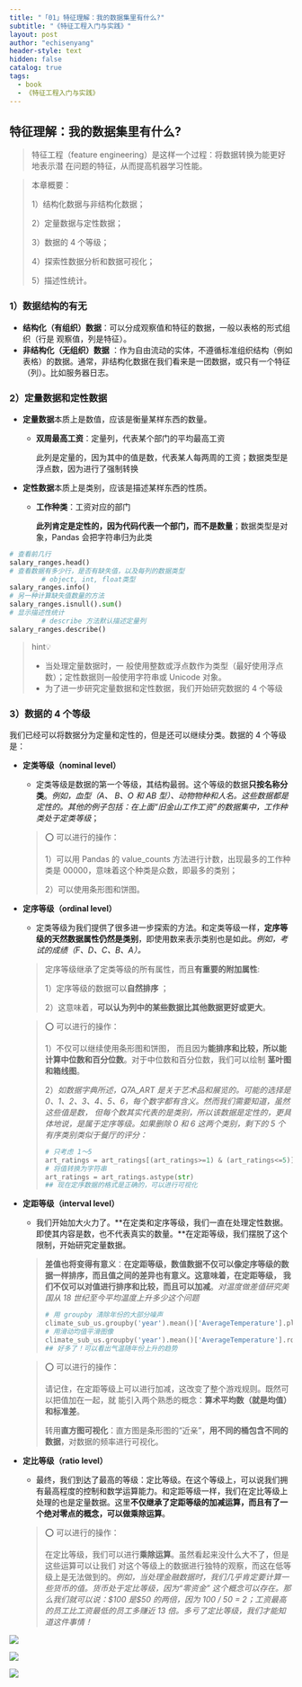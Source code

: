```yaml
---
title: "「01」特征理解：我的数据集里有什么?"
subtitle: "《特征工程入门与实践》"
layout: post
author: "echisenyang"
header-style: text
hidden: false
catalog: true
tags:
  - book
  - 《特征工程入门与实践》
---
```




## 特征理解：我的数据集里有什么?

> 特征工程（feature engineering）是这样一个过程：将数据转换为能更好地表示潜 在问题的特征，从而提高机器学习性能。

> 本章概要：
>
> 1）结构化数据与非结构化数据； 
> 
> 2）定量数据与定性数据；
> 
> 3）数据的 4 个等级； 
> 
> 4）探索性数据分析和数据可视化； 
> 
> 5）描述性统计。

### 1）数据结构的有无

- **结构化（有组织）数据**：可以分成观察值和特征的数据，一般以表格的形式组织（行是 观察值，列是特征）。
- **非结构化（无组织）数据** ：作为自由流动的实体，不遵循标准组织结构（例如表格）的数据。通常，非结构化数据在我们看来是一团数据，或只有一个特征（列）。比如服务器日志。

### 2）定量数据和定性数据

- **定量数据**本质上是数值，应该是衡量某样东西的数量。

  - **双周最高工资**：定量列，代表某个部门的平均最高工资

    此列是定量的，因为其中的值是数，代表某人每两周的工资；数据类型是浮点数，因为进行了强制转换

- **定性数据**本质上是类别，应该是描述某样东西的性质。

  - **工作种类**：工资对应的部门

    **此列肯定是定性的，因为代码代表一个部门，而不是数量**；数据类型是对象，Pandas 会把字符串归为此类

```python
# 查看前几行 
salary_ranges.head()
# 查看数据有多少行，是否有缺失值，以及每列的数据类型 
		# object, int, float类型
salary_ranges.info()
# 另一种计算缺失值数量的方法 
salary_ranges.isnull().sum()
# 显示描述性统计 
		# describe 方法默认描述定量列
salary_ranges.describe() 
```

> hint💡
>
> - 当处理定量数据时，一 般使用整数或浮点数作为类型（最好使用浮点数）；定性数据则一般使用字符串或 Unicode 对象。
> - 为了进一步研究定量数据和定性数据，我们开始研究数据的 4 个等级

### 3）数据的 4 个等级

我们已经可以将数据分为定量和定性的，但是还可以继续分类。数据的 4 个等级是：

- **定类等级（nominal level）**

  - 定类等级是数据的第一个等级，其结构最弱。这个等级的数据**只按名称分类**。*例如，血型（A、 B、O 和 AB 型）、动物物种和人名。这些数据都是定性的。其他的例子包括：在上面“旧金山工作工资”的数据集中，工作种类处于定类等级*；

  > ⭕️ 可以进行的操作：
  >
  > 1）可以用 Pandas 的 value_counts 方法进行计数，出现最多的工作种类是 00000，意味着这个种类是众数，即最多的类别；
  >
  > 2）可以使用条形图和饼图。

- **定序等级（ordinal level）**

  - 定类等级为我们提供了很多进一步探索的方法。和定类等级一样，**定序等级的天然数据属性仍然是类别**，即使用数来表示类别也是如此。*例如，考试的成绩（F、D、C、B、A）。*

  > 定序等级继承了定类等级的所有属性，而且**有重要的附加属性**:
  >
  > 1）定序等级的数据可以**自然排序** ；
  >
  > 2）这意味着，**可以认为列中的某些数据比其他数据更好或更大**。

  > ⭕️ 可以进行的操作：
  >
  > 1）不仅可以继续使用条形图和饼图， 而且因为**能排序和比较，所以能计算中位数和百分位数**。对于中位数和百分位数，我们可以绘制 **茎叶图和箱线图**。
  >
  > 2）*如数据字典所述，Q7A_ART 是关于艺术品和展览的。可能的选择是 0、1、2、3、4、5、6，每个数字都有含义。然而我们需要知道，虽然这些值是数， 但每个数其实代表的是类别，所以该数据是定性的，更具体地说，是属于定序等级。如果删除 0 和 6 这两个类别，剩下的 5 个有序类别类似于餐厅的评分：*
  >
  > ```python
  > # 只考虑 1～5 
  > art_ratings = art_ratings[(art_ratings>=1) & (art_ratings<=5)]
  > # 将值转换为字符串 
  > art_ratings = art_ratings.astype(str)
  > ## 现在定序数据的格式是正确的，可以进行可视化
  > ```

- **定距等级（interval level）**

  - 我们开始加大火力了。**在定类和定序等级，我们一直在处理定性数据。即使其内容是数，也不代表真实的数量。**在定距等级，我们摆脱了这个限制，开始研究定量数据。

  > **差值也将变得有意义**：**在定距等级，数值数据不仅可以像定序等级的数据一样排序，而且值之间的差异也有意义。**这意味着，在定距等级， 我们不仅可以对值进行**排序和比较，而且可以加减**。*对温度做差值研究美国从 18 世纪至今平均温度上升多少这个问题*
  >
  > ```python
  > # 用 groupby 清除年份的大部分噪声
  > climate_sub_us.groupby('year').mean()['AverageTemperature'].plot()
  > # 用滑动均值平滑图像
  > climate_sub_us.groupby('year').mean()['AverageTemperature'].rolling(10).mean().plot()
  > ## 好多了！可以看出气温随年份上升的趋势
  > ```

  > ⭕️ 可以进行的操作：
  >
  > 请记住，在定距等级上可以进行加减，这改变了整个游戏规则。既然可以把值加在一起，就 能引入两个熟悉的概念：**算术平均数（就是均值）和标准差**。
  >
  > 转用**直方图可视化**：直方图是条形图的“近亲”，**用不同的桶包含不同的数据**，对数据的频率进行可视化。

- **定比等级（ratio level）**

  - 最终，我们到达了最高的等级：定比等级。在这个等级上，可以说我们拥有最高程度的控制和数学运算能力。和定距等级一样，我们在定比等级上处理的也是定量数据。这里**不仅继承了定距等级的加减运算，而且有了一个绝对零点的概念，可以做乘除运算**。

  > ⭕️ 可以进行的操作：
  >
  > 在定比等级，我们可以进行**乘除运算**。虽然看起来没什么大不了，但是这些运算可以让我们 对这个等级上的数据进行独特的观察，而这在低等级上是无法做到的。*例如，当处理金融数据时，我们几乎肯定要计算一些货币的值。货币处于定比等级，因为“零资金” 这个概念可以存在。那么我们就可以说：\$100 是\$50 的两倍，因为 100 / 50 = 2；工资最高的员工比工资最低的员工多赚近 13 倍。多亏了定比等级，我们才能知道这件事情！*

![](https://gitee.com/echisenyang/GiteeForUpicUse/raw/master/uPic/lS9W57.png)

![](https://gitee.com/echisenyang/GiteeForUpicUse/raw/master/uPic/rYIp41.png)

![](https://gitee.com/echisenyang/GiteeForUpicUse/raw/master/uPic/XPAPl6.png)
